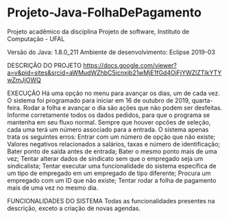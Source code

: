 # Projeto-Java-FolhaDePagamento
Projeto acadêmico da disciplina Projeto de software, Instituto de Computação - UFAL

Versão do Java: 1.8.0_211
Ambiente de desenvolvimento: Eclipse 2019-03

DESCRIÇÃO DO PROJETO
  https://docs.google.com/viewer?a=v&pid=sites&srcid=aWMudWZhbC5icnxjb21wMjE1fGd4OjFjYWZlZTlkYTYwZmJjOWQ
  
EXECUÇÃO
  Há uma opção no menu para avançar os dias, um de cada vez. O sistema foi programado para iniciar em 16 de outubro de 2019, quarta-feira.
  Rodar a folha e avançar o dia são ações que não podem ser desfeitas.
  Informe corretamente todos os dados pedidos, para que o programa se mantenha em seu fluxo normal.
  Sempre que houver opcões de seleção, cada uma terá um número associado para a entrada.
  O sistema apenas trata os seguintes erros:
    Entrar com um número de opção que não existe;
    Valores negativos relacionados a salários, taxas e número de identificação;
    Bater ponto de saída antes de entrada;
    Bater o mesmo ponto mais de uma vez;
    Tentar alterar dados de sindicato sem que o empregado seja um sindicalista;
    Tentar executar uma funcionalidade do sistema específica de um tipo de empregado em um empregado de tipo diferente;
    Procura um empregado com um ID que não existe;
    Tentar rodar a folha de pagamento mais de uma vez no mesmo dia.

FUNCIONALIDADES DO SISTEMA
  Todas as funcionalidades presentes na descrição, exceto a criação de novas agendas.
  
  
